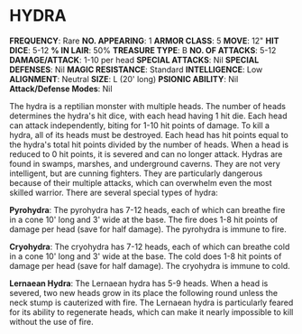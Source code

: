 # HYDRA

**FREQUENCY**: Rare
**NO. APPEARING**: 1
**ARMOR CLASS**: 5
**MOVE**: 12"
**HIT DICE**: 5-12
**% IN LAIR**: 50%
**TREASURE TYPE**: B
**NO. OF ATTACKS**: 5-12
**DAMAGE/ATTACK**: 1-10 per head
**SPECIAL ATTACKS**: Nil
**SPECIAL DEFENSES**: Nil
**MAGIC RESISTANCE**: Standard
**INTELLIGENCE**: Low
**ALIGNMENT**: Neutral
**SIZE**: L (20' long)
**PSIONIC ABILITY**: Nil
**Attack/Defense Modes**: Nil

The hydra is a reptilian monster with multiple heads. The number of heads determines the hydra's hit dice, with each head having 1 hit die. Each head can attack independently, biting for 1-10 hit points of damage. To kill a hydra, all of its heads must be destroyed. Each head has hit points equal to the hydra's total hit points divided by the number of heads. When a head is reduced to 0 hit points, it is severed and can no longer attack. Hydras are found in swamps, marshes, and underground caverns. They are not very intelligent, but are cunning fighters. They are particularly dangerous because of their multiple attacks, which can overwhelm even the most skilled warrior. There are several special types of hydra:

**Pyrohydra**:
The pyrohydra has 7-12 heads, each of which can breathe fire in a cone 10' long and 3' wide at the base. The fire does 1-8 hit points of damage per head (save for half damage). The pyrohydra is immune to fire.

**Cryohydra**:
The cryohydra has 7-12 heads, each of which can breathe cold in a cone 10' long and 3' wide at the base. The cold does 1-8 hit points of damage per head (save for half damage). The cryohydra is immune to cold.

**Lernaean Hydra**:
The Lernaean hydra has 5-9 heads. When a head is severed, two new heads grow in its place the following round unless the neck stump is cauterized with fire. The Lernaean hydra is particularly feared for its ability to regenerate heads, which can make it nearly impossible to kill without the use of fire.
